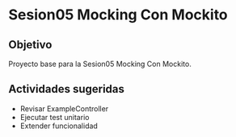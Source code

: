 # Sesion05 Mocking Con Mockito

## Objetivo
Proyecto base para la Sesion05 Mocking Con Mockito.

## Actividades sugeridas
- Revisar ExampleController
- Ejecutar test unitario
- Extender funcionalidad

